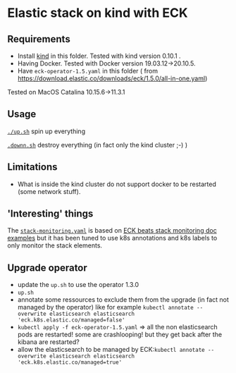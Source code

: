 # Elastic stack on kind with ECK

## Requirements

* Install [kind](https://kind.sigs.k8s.io) in this folder. Tested with kind version 0.10.1 .
* Having Docker. Tested with Docker version 19.03.12->20.10.5.
* Have `eck-operator-1.5.yaml` in this folder ( from https://download.elastic.co/downloads/eck/1.5.0/all-in-one.yaml)

Tested on MacOS Catalina 10.15.6->11.3.1

## Usage

[`./up.sh`](./up.sh) spin up everything

[`.downn.sh`](./down.sh) destroy everything (in fact only the kind cluster ;-) )

## Limitations

* What is inside the kind cluster do not support docker to be restarted (some network stuff).

## 'Interesting' things

The [`stack-monitoring.yaml`](./stack-monitoring.yaml) is based on [ECK beats stack monitoring doc examples](https://github.com/elastic/cloud-on-k8s/blob/master/config/recipes/beats/stack_monitoring.yaml) but it has been tuned to use k8s annotations and k8s labels to only monitor the stack elements.

## Upgrade operator

* update the `up.sh` to use the operator 1.3.0 
* `up.sh`
* annotate some ressources to exclude them from the upgrade (in fact not managed by the operator) like for example `kubectl annotate --overwrite elasticsearch elasticsearch 'eck.k8s.elastic.co/managed=false'`
* `kubectl apply -f eck-operator-1.5.yaml` => all the non elasticsearch pods are restarted! some are crashlooping! but they get back after the kibana are restarted?
* allow the elasticsearch to be managed by ECK:`kubectl annotate --overwrite elasticsearch elasticsearch 'eck.k8s.elastic.co/managed=true'`

